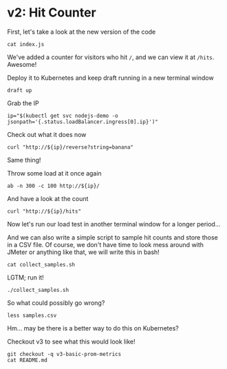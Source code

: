 # v2: Hit Counter

First, let's take a look at the new version of the code
```
cat index.js
```

We've added a counter for visitors who hit `/`, and we can view it at `/hits`. Awesome!

Deploy it to Kubernetes and keep draft running in a new terminal window
```
draft up
```

Grab the IP
```
ip="$(kubectl get svc nodejs-demo -o jsonpath='{.status.loadBalancer.ingress[0].ip}')"
```

Check out what it does now
```
curl "http://${ip}/reverse?string=banana"
```

Same thing!

Throw some load at it once again
```
ab -n 300 -c 100 http://${ip}/
```

And have a look at the count
```
curl "http://${ip}/hits"
```

Now let's run our load test in another terminal window for a longer period...

And we can also write a simple script to sample hit counts and store those in a CSV file.
Of course, we don't have time to look mess around with JMeter or anything like that, we
will write this in bash!
```
cat collect_samples.sh
```

LGTM; run it!

```
./collect_samples.sh
```

So what could possibly go wrong?

```
less samples.csv
```

Hm... may be there is a better way to do this on Kubernetes?

Checkout v3 to see what this would look like!

```
git checkout -q v3-basic-prom-metrics
cat README.md
```
